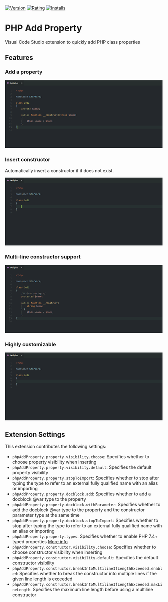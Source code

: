[![Version](https://vsmarketplacebadge.apphb.com/version-short/kotfire.php-add-property.svg)](https://marketplace.visualstudio.com/items?itemName=kotfire.php-add-property)
[![Rating](https://vsmarketplacebadge.apphb.com/rating-short/kotfire.php-add-property.svg)](https://marketplace.visualstudio.com/items?itemName=kotfire.php-add-property)
[![Installs](https://vsmarketplacebadge.apphb.com/installs/kotfire.php-add-property.svg)](https://marketplace.visualstudio.com/items?itemName=kotfire.php-add-property)

# PHP Add Property

Visual Code Studio extension to quickly add PHP class properties

## Features

### Add a property

![Add a property demo](images/add.gif)

### Insert constructor

Automatically insert a constructor if it does not exist.

![Insert constructor demo](images/constructor.gif)

### Multi-line constructor support

![Multi-line constructor demo](images/multiline.gif)

### Highly customizable

![Highly customizable demo](images/customizable.gif)

## Extension Settings

This extension contributes the following settings:

* `phpAddProperty.property.visibility.choose`: Specifies whether to choose property visibility when inserting
* `phpAddProperty.property.visibility.default`: Specifies the default property visibility
* `phpAddProperty.property.stopToImport`: Specifies whether to stop after typing the type to refer to an external fully qualified name with an alias or importing
* `phpAddProperty.property.docblock.add`: Specifies whether to add a docblock @var type to the property
* `phpAddProperty.property.docblock.withParameter`: Specifies whether to add the docblock @var type to the property and the constructor parameter type at the same time
* `phpAddProperty.property.docblock.stopToImport`: Specifies whether to stop after typing the type to refer to an external fully qualified name with an alias or importing
* `phpAddProperty.property.types`: Specifies whether to enable PHP 7.4+ typed properties [More info](https://wiki.php.net/rfc/typed_properties_v2)
* `phpAddProperty.constructor.visibility.choose`: Specifies whether to choose constructor visibility when inserting
* `phpAddProperty.constructor.visibility.default`: Specifies the default constructor visibility
* `phpAddProperty.constructor.breakIntoMultilineIfLengthExceeded.enabled`: Specifies whether to break the constructor into multiple lines if the given line length is exceeded
* `phpAddProperty.constructor.breakIntoMultilineIfLengthExceeded.maxLineLength`: Specifies the maximum line length before using a multiline constructor
